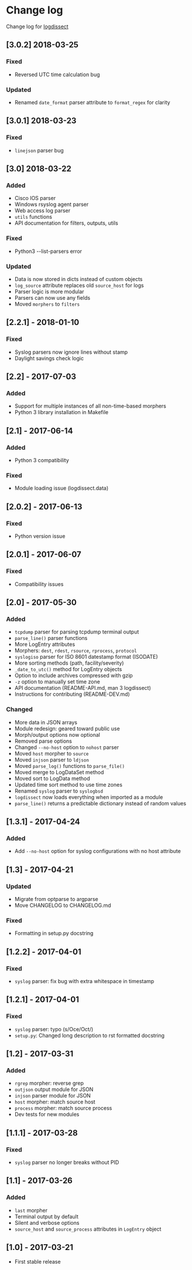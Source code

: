 # Change log
Change log for [logdissect](https://github.com/dogoncouch/logdissect)

## [3.0.2] 2018-03-25
### Fixed
- Reversed UTC time calculation bug

### Updated
- Renamed `date_format` parser attribute to `format_regex` for clarity

## [3.0.1] 2018-03-23
### Fixed
- `linejson` parser bug

## [3.0] 2018-03-22
### Added
- Cisco IOS parser
- Windows rsyslog agent parser
- Web access log parser
- `utils` functions
- API documentation for filters, outputs, utils

### Fixed
- Python3 --list-parsers error

### Updated
- Data is now stored in dicts instead of custom objects
- `log_source` attribute replaces old `source_host` for logs
- Parser logic is more modular
- Parsers can now use any fields
- Moved `morphers` to `filters`

## [2.2.1] - 2018-01-10
### Fixed
- Syslog parsers now ignore lines without stamp
- Daylight savings check logic

## [2.2] - 2017-07-03
### Added
- Support for multiple instances of all non-time-based morphers
- Python 3 library installation in Makefile

## [2.1] - 2017-06-14
### Added
- Python 3 compatibility

### Fixed
- Module loading issue (logdissect.data)

## [2.0.2] - 2017-06-13
### Fixed
- Python version issue

## [2.0.1] - 2017-06-07
### Fixed
- Compatibility issues

## [2.0] - 2017-05-30
### Added
- `tcpdump` parser for parsing tcpdump terminal output
- `parse_line()` parser functions
- More LogEntry attributes
- Morphers: `dest`, `rdest`, `rsource`, `rprocess`, `protocol`
- `syslogiso` parser for ISO 8601 datestamp format (ISODATE)
- More sorting methods (path, facility/severity)
- `_date_to_utc()` method for LogEntry objects
- Option to include archives compressed with gzip
- `-z` option to manually set time zone
- API documentation (README-API.md, man 3 logdissect)
- Instructions for contributing (README-DEV.md)

### Changed
- More data in JSON arrays
- Module redesign: geared toward public use
- Morph/output options now optional
- Removed parse options
- Changed `--no-host` option to `nohost` parser
- Moved `host` morpher to `source`
- Moved `injson` parser to `ldjson`
- Moved `parse_log()` functions to `parse_file()`
- Moved merge to LogDataSet method
- Moved sort to LogData method
- Updated time sort method to use time zones
- Renamed `syslog` parser to `syslogbsd`
- `logdissect` now loads everything when imported as a module
- `parse_line()` returns a predictable dictionary instead of random values

## [1.3.1] - 2017-04-24
### Added
- Add `--no-host` option for syslog configurations with no host attribute

## [1.3] - 2017-04-21
### Updated
- Migrate from optparse to argparse
- Move CHANGELOG to CHANGELOG.md
### Fixed
- Formatting in setup.py docstring

## [1.2.2] - 2017-04-01
### Fixed
- `syslog` parser: fix bug with extra whitespace in timestamp

## [1.2.1] - 2017-04-01
### Fixed
- `syslog` parser: typo (s/Oce/Oct/)
- `setup.py`: Changed long description to rst formatted docstring

## [1.2] - 2017-03-31
### Added
- `rgrep` morpher: reverse grep
- `outjson` output module for JSON
- `injson` parser module for JSON
- `host` morpher: match source host
- `process` morpher: match source process
- Dev tests for new modules

## [1.1.1] - 2017-03-28
### Fixed
- `syslog` parser no longer breaks without PID

## [1.1] - 2017-03-26
### Added
- `last` morpher
- Terminal output by default
- Silent and verbose options
- `source_host` and `source_process` attributes in `LogEntry` object

## [1.0] - 2017-03-21
- First stable release

